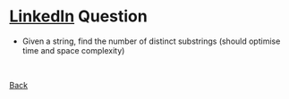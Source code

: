 # [LinkedIn](https://github.com/twowaits/SDE-Interview-Questions/tree/master/LinkedIn) Question
- Given a string, find the number of distinct substrings (should optimise time and space complexity)

<br />

[Back](../../../../)